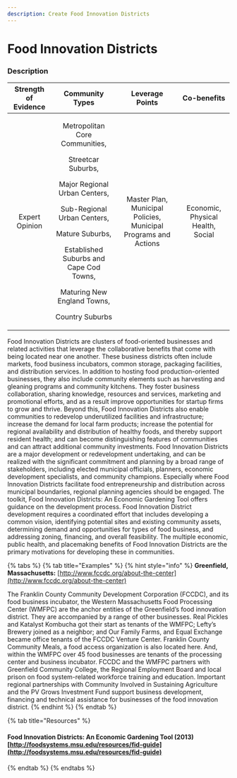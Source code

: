 ```yaml
---
description: Create Food Innovation Districts
---
```


# Food Innovation Districts

### Description

<table>
  <thead>
    <tr>
      <th style="text-align:center">Strength of Evidence</th>
      <th style="text-align:center">Community Types</th>
      <th style="text-align:center">Leverage Points</th>
      <th style="text-align:center">Co-benefits</th>
    </tr>
  </thead>
  <tbody>
    <tr>
      <td style="text-align:center">Expert Opinion</td>
      <td style="text-align:center">
        <p>Metropolitan Core Communities,</p>
        <p>Streetcar Suburbs,</p>
        <p>Major Regional Urban Centers,</p>
        <p>Sub-Regional Urban Centers,</p>
        <p>Mature Suburbs,</p>
        <p>Established Suburbs and Cape Cod Towns,</p>
        <p>Maturing New England Towns,</p>
        <p>Country Suburbs</p>
      </td>
      <td style="text-align:center">Master Plan, Municipal Policies, Municipal Programs and Actions</td>
      <td
      style="text-align:center">Economic, Physical Health, Social</td>
    </tr>
  </tbody>
</table>

Food Innovation Districts are clusters of food-oriented businesses and related activities that leverage the collaborative benefits that come with being located near one another. These business districts often include markets, food business incubators, common storage, packaging facilities, and distribution services. In addition to hosting food production-oriented businesses, they also include community elements such as harvesting and gleaning programs and community kitchens. They foster business collaboration, sharing knowledge, resources and services, marketing and promotional efforts, and as a result improve opportunities for startup firms to grow and thrive. Beyond this, Food Innovation Districts also enable communities to redevelop underutilized facilities and infrastructure; increase the demand for local farm products; increase the potential for regional availability and distribution of healthy foods, and thereby support resident health; and can become distinguishing features of communities and can attract additional community investments. Food Innovation Districts are a major development or redevelopment undertaking, and can be realized with the significant commitment and planning by a broad range of stakeholders, including elected municipal officials, planners, economic development specialists, and community champions. Especially where Food Innovation Districts facilitate food entrepreneurship and distribution across municipal boundaries, regional planning agencies should be engaged. The toolkit, Food Innovation Districts: An Economic Gardening Tool offers guidance on the development process. Food Innovation District development requires a coordinated effort that includes developing a common vision, identifying potential sites and existing community assets, determining demand and opportunities for types of food business, and addressing zoning, financing, and overall feasibility. The multiple economic, public health, and placemaking benefits of Food Innovation Districts are the primary motivations for developing these in communities.

{% tabs %}
{% tab title="Examples" %}
{% hint style="info" %}
**Greenfield, Massachusetts:** [http://www.fccdc.org/about-the-center](http://www.fccdc.org/about-the-center)

The Franklin County Community Development Corporation \(FCCDC\), and its food business incubator, the Western Massachusetts Food Processing Center \(WMFPC\) are the anchor entities of the Greenfield’s food innovation district. They are accompanied by a range of other businesses. Real Pickles and Katalyst Kombucha got their start as tenants of the WMFPC; Lefty’s Brewery joined as a neighbor; and Our Family Farms, and Equal Exchange became office tenants of the FCCDC Venture Center. Franklin County Community Meals, a food access organization is also located here. And, within the WMFPC over 45 food businesses are tenants of the processing center and business incubator. FCCDC and the WMFPC partners with Greenfield Community College, the Regional Employment Board and local prison on food system-related workforce training and education. Important regional partnerships with Community Involved in Sustaining Agriculture and the PV Grows Investment Fund support business development, financing and technical assistance for businesses of the food innovation district.
{% endhint %}
{% endtab %}

{% tab title="Resources" %}
#### Food Innovation Districts: An Economic Gardening Tool \(2013\) [http://foodsystems.msu.edu/resources/fid-guide](http://foodsystems.msu.edu/resources/fid-guide)

#### 
{% endtab %}
{% endtabs %}



